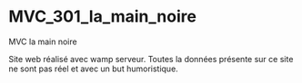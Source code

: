 # MVC_301_la_main_noire
MVC la main noire

Site web réalisé avec wamp serveur. 
Toutes la données présente sur ce site ne sont pas réel et avec un but humoristique.
